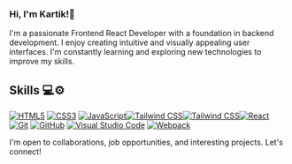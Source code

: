 
### Hi, I'm Kartik!👋

I'm a passionate Frontend React Developer with a foundation in backend development. I enjoy creating intuitive and visually appealing user interfaces. I'm constantly learning and exploring new technologies to improve my skills.

## Skills 💻⚙️

[![HTML5](https://img.shields.io/badge/-HTML5-E34F26?style=flat&logo=html5&logoColor=white)](#) [![CSS3](https://img.shields.io/badge/-CSS3-1572B6?style=flat&logo=css3&logoColor=white)](#) [![JavaScript](https://img.shields.io/badge/-JavaScript-F7DF1E?style=flat&logo=javascript&logoColor=white)](#)[![Tailwind CSS](https://img.shields.io/badge/-Next.js-E34F26?style=flat&logo=next.js&logoColor=white)](#)[![Tailwind CSS](https://img.shields.io/badge/-Tailwind%20CSS-38B2AC?style=flat&logo=tailwind-css&logoColor=white)](#)[![React](https://img.shields.io/badge/-React-61DAFB?style=flat&logo=react&logoColor=white)](#) 
[![Git](https://img.shields.io/badge/-Git-F05032?style=flat&logo=git&logoColor=white)](#) [![GitHub](https://img.shields.io/badge/-GitHub-181717?style=flat&logo=github&logoColor=white)](#)
[![Visual Studio Code](https://img.shields.io/badge/-Visual%20Studio%20Code-007ACC?style=flat&logo=visual-studio-code&logoColor=white)](#) [![Webpack](https://img.shields.io/badge/-Webpack-8DD6F9?style=flat&logo=webpack&logoColor=white)](#)


I'm open to collaborations, job opportunities, and interesting projects. Let's connect!

<!--
## Projects

### Project 1

Brief description or highlights of your project.

- Tech stack: Technologies used in the project.
- Demo: Link to live demo or deployed version.
- Repository: Link to the GitHub repository.

### Project 2

Brief description or highlights of your project.

- Tech stack: Technologies used in the project.
- Demo: Link to live demo or deployed version.
- Repository: Link to the GitHub repository.

## Experience

### Company Name

- Role: Frontend Developer
- Dates: Month Year - Month Year
- Description: Brief overview of your responsibilities and achievements.

<!--
### Company Name

- Role: Backend Developer (part-time)
- Dates: Month Year - Month Year
- Description: Brief overview of your responsibilities and achievements.
-->
<!--
## Education

- Degree: Bachelor's in Computer Science
- University: Your University Name
- Year: Graduation Year

## Open Source Contributions

- Mention any open-source projects you have contributed to.

## Awards and Certifications

- Mention any relevant awards or certifications you have received.
## Contact 🌐📧

- **LinkedIn:** [![LinkedIn](https://img.shields.io/badge/-LinkedIn-0077B5?style=flat&logo=linkedin&logoColor=white)](https://www.linkedin.com/in/your-linkedin-profile)
- **Twitter:** [![Twitter](https://img.shields.io/badge/-Twitter-1DA1F2?style=flat&logo=twitter&logoColor=white)](https://www.twitter.com/your-twitter-profile)
- **Portfolio:** [![Portfolio](https://img.shields.io/badge/-Portfolio-1abc9c?style=flat)](https://www.yourportfolio.com)

<!--
**bunn-y/bunn-y** is a ✨ _special_ ✨ repository because its `README.md` (this file) appears on your GitHub profile.

Here are some ideas to get you started:

- 🔭 I’m currently working on ...
- 🌱 I’m currently learning ...
- 👯 I’m looking to collaborate on ...
- 🤔 I’m looking for help with ...
- 💬 Ask me about ...
- 📫 How to reach me: ...
- 😄 Pronouns: ...
- ⚡ Fun fact: ...
-->
